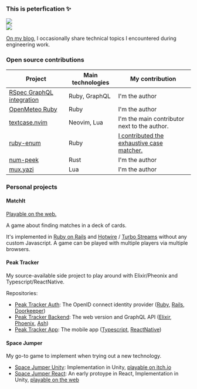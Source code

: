 ### This is peterfication ✨

<!-- ![](https://github-readme-stats.vercel.app/api?username=peterfication&theme=dark&hide_border=false&include_all_commits=false&count_private=false)<br/> -->

![](https://github-readme-streak-stats.herokuapp.com/?user=peterfication&theme=solarized-dark&hide_border=true)<br/>
![](https://github-readme-stats.vercel.app/api/top-langs/?username=peterfication&theme=solarized-dark&show_icons=true&hide_border=true&layout=compact)

[On my blog](https://www.petergundel.de/), I occasionally share technical topics I encountered during engineering work.

### Open source contributions

| Project                                                                                 | Main technologies | My contribution                                                                           |
| --------------------------------------------------------------------------------------- | ----------------- | ----------------------------------------------------------------------------------------- |
| [RSpec GraphQL integration](https://github.com/peterfication/rspec-graphql-integration) | Ruby, GraphQL     | I'm the author                                                                            |
| [OpenMeteo Ruby](https://github.com/open-meteo-ruby/open-meteo-ruby)                    | Ruby              | I'm the author                                                                            |
| [textcase.nvim](https://github.com/johmsalas/text-case.nvim)                            | Neovim, Lua       | I'm the main contributor next to the author.                                              |
| [ruby-enum](https://github.com/dblock/ruby-enum)                                        | Ruby              | [I contributed the exhaustive case matcher.](https://github.com/dblock/ruby-enum/pull/43) |
| [num-peek](https://github.com/peterfication/num-peek)                                   | Rust              | I'm the author                                                                            |
| [mux.yazi](https://github.com/peterfication/mux.yazi)                                   | Lua               | I'm the author                                                                            |

### Personal projects

#### MatchIt

[Playable on the web.](https://match-it.peterfic.uber.space/)

A game about finding matches in a deck of cards.

It's implemented in [Ruby on Rails](https://rubyonrails.org/) and [Hotwire](https://hotwired.dev/) / [Turbo Streams](https://turbo.hotwired.dev/handbook/streams) without any custom Javascript. A game can be played with multiple players via multiple browsers.

#### Peak Tracker

My source-available side project to play around with Elixir/Pheonix and Typescript/ReactNative.

Repositories:

- [Peak Tracker Auth](https://github.com/peterfication/peak-tracker-auth): The OpenID connect identity provider ([Ruby](https://www.ruby-lang.org/), [Rails](https://rubyonrails.org/), [Doorkeeper](https://github.com/doorkeeper-gem/doorkeeper))
- [Peak Tracker Backend](https://github.com/peterfication/peak_tracker_backend): The web version and GraphQL API ([Elixir](https://elixir-lang.org/), [Phoenix](https://www.phoenixframework.org/), [Ash](https://ash-hq.org/))
- [Peak Tracker App](https://github.com/peterfication/peak-tracker-app): The mobile app ([Typescript](https://www.typescriptlang.org/), [ReactNative](https://reactnative.dev/))

#### Space Jumper

My go-to game to implement when trying out a new technology.

- [Space Jumper Unity](https://github.com/peterfication/space-jumper-unity): Implementation in Unity, [playable on itch.io](https://peterfication.itch.io/space-jumper)
- [Space Jumper React](https://github.com/peterfication/space-jumper): An early protoype in React, Implementation in Unity, [playable on the web](https://www.petergundel.de/space-jumper/)

